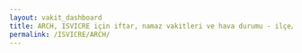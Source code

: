 ```yaml
---
layout: vakit_dashboard
title: ARCH, ISVICRE için iftar, namaz vakitleri ve hava durumu - ilçe/eyalet seç
permalink: /ISVICRE/ARCH/
---
```


<script type="text/javascript">
  var GLOBAL_COUNTRY = 'ISVICRE';
  var GLOBAL_CITY = 'ARCH';
  var GLOBAL_STATE = '';
  var lat = 72;
  var lon = 21;
</script>

